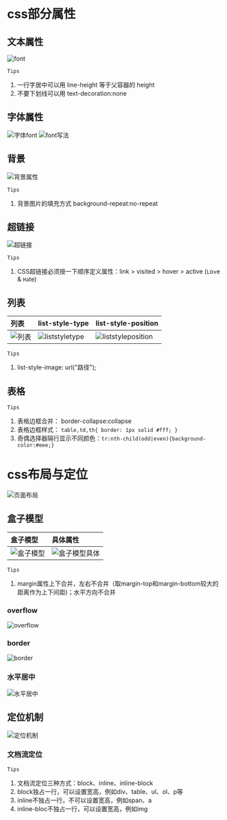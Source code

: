 # css部分属性

## 文本属性

![font](../img/font.PNG)

`Tips`

1. 一行字居中可以用 line-height 等于父容器的 height
2. <a>不要下划线可以用 text-decoration:none

## 字体属性

![字体font](../img/字体font.PNG)
![font写法](../img/font写法.PNG)

## 背景

![背景属性](../img/背景属性.PNG)

`Tips`

1. 背景图片的填充方式 background-repeat:no-repeat

## 超链接

![超链接](../img/超链接.PNG)

`Tips`

1. CSS超链接必须按一下顺序定义属性：link > visited > hover > active (`L`o`v`e & `Ha`te)

## 列表
|列表|list-style-type|list-style-position|
|:-|:-|:-|
|![列表](../img/列表.PNG)|![liststyletype](../img/liststyletype.PNG)|![liststyleposition](../img/liststyleposition.PNG)|

`Tips`

1. list-style-image: url("路径");

## 表格

`Tips`

1. 表格边框合并： border-collapse:collapse
2. 表格边框样式： ```table,td,th{ border: 1px solid #fff; }```
3. 奇偶选择器隔行显示不同颜色：```tr:nth-child(odd|even){background-color:#eee;}```
	
# css布局与定位

![页面布局](../img/页面布局.PNG)

## 盒子模型

|盒子模型|具体属性|
|:-|:-|
|![盒子模型](../img/盒子模型.PNG)|![盒子模型具体](../img/盒子模型具体.PNG)|

`Tips`

1. margin属性上下合并，左右不合并（取margin-top和margin-bottom较大的距离作为上下间距)；水平方向不合并

### overflow

![overflow](../img/overflow.PNG) 

### border

![border](../img/border.PNG)

### 水平居中

![水平居中](../img/水平居中.PNG)

## 定位机制

![定位机制](../img/定位机制.PNG)

### 文档流定位

`Tips`

1. 文档流定位三种方式：block、inline、inline-block
2. block独占一行，可以设置宽高，例如div、table、ul、ol、p等
3. inline不独占一行，不可以设置宽高，例如span、a
4. inline-bloc不独占一行，可以设置宽高，例如img
